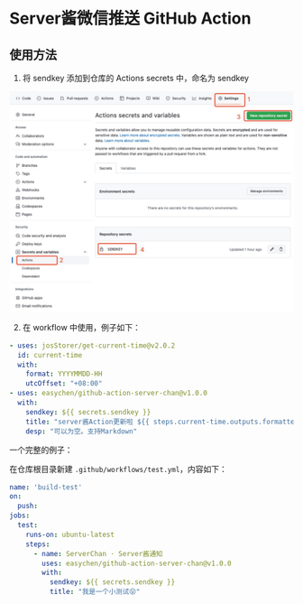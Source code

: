 # Server酱微信推送 GitHub Action



## 使用方法

1. 将 sendkey 添加到仓库的 Actions secrets 中，命名为 sendkey 

![](images/20230204173837.png)  

2. 在 workflow 中使用，例子如下：

```yml
- uses: josStorer/get-current-time@v2.0.2
  id: current-time
  with:
    format: YYYYMMDD-HH
    utcOffset: "+08:00"
- uses: easychen/github-action-server-chan@v1.0.0
  with:
    sendkey: ${{ secrets.sendkey }}
    title: "server酱Action更新啦 ${{ steps.current-time.outputs.formattedTime }}"
    desp: "可以为空。支持Markdown"
```

一个完整的例子：

在仓库根目录新建 `.github/workflows/test.yml`，内容如下：

```yaml
name: 'build-test'
on:
  push:
jobs:
  test:
    runs-on: ubuntu-latest
    steps:
      - name: ServerChan · Server酱通知
        uses: easychen/github-action-server-chan@v1.0.0
        with:
          sendkey: ${{ secrets.sendkey }}
          title: "我是一个小测试😝"
```
